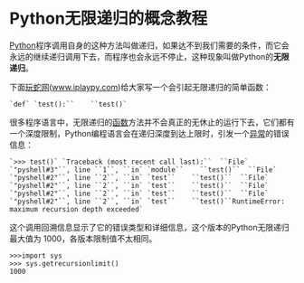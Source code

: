# Python无限递归的概念教程

[Python](http://www.iplaypy.com/)程序调用自身的这种方法叫做递归，如果达不到我们需要的条件，而它会永远的继续递归调用下去，而程序也会永远不停止，这种现象叫做Python的**无限递归**。

下面[玩蛇网](http://www.iplaypy.com/)(www.iplaypy.com)给大家写一个会引起无限递归的简单函数：

```
`def` `test():``    ``test()`
```

很多程序语言中，无限递归的[函数](http://www.iplaypy.com/jichu/function.html)方法并不会真正的无休止的运行下去，它们都有一个深度限制，Python编程语言会在递归深度到达上限时，引发一个[异常](http://www.iplaypy.com/jichu/exception.html)的错误信息：

```
`>>> test()` `Traceback (most recent call last):``  ``File` `"pyshell#3"``, line ``1``, ``in` `module``    ``test()``  ``File` `"pyshell#2"``, line ``2``, ``in` `test``    ``test()``  ``File` `"pyshell#2"``, line ``2``, ``in` `test``    ``test()``  ``File` `"pyshell#2"``, line ``2``, ``in` `test``    ``test()``  ``File` `"pyshell#2"``, line ``2``, ``in` `test``    ``test()``RuntimeError: maximum recursion depth exceeded`
```

这个调用回溯信息显示了它的错误类型和详细信息，这个版本的Python无限递归最大值为 1000，各版本限制值不太相同。

```
>>>import sys
>>> sys.getrecursionlimit()
1000
```

